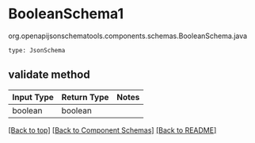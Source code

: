 # BooleanSchema1
org.openapijsonschematools.components.schemas.BooleanSchema.java
```
type: JsonSchema
```

## validate method
| Input Type | Return Type | Notes |
| ---------- | ----------- | ----- |
| boolean | boolean | |

[[Back to top]](#top) [[Back to Component Schemas]](../../../README.md#Component-Schemas) [[Back to README]](../../../README.md)
